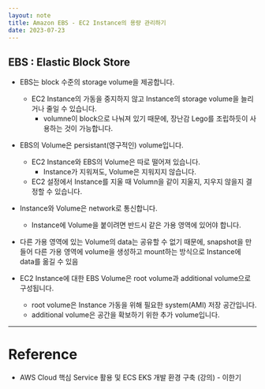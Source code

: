 ```yaml
---
layout: note
title: Amazon EBS - EC2 Instance의 용량 관리하기
date: 2023-07-23
---
```





## EBS : Elastic Block Store

- EBS는 block 수준의 storage volume을 제공합니다.
    - EC2 Instance의 가동을 중지하지 않고 Instance의 storage volume을 늘리거나 줄일 수 있습니다.
        - volumne이 block으로 나눠져 있기 때문에, 장난감 Lego를 조립하듯이 사용하는 것이 가능합니다.

- EBS의 Volume은 persistant(영구적인) volume입니다.
    - EC2 Instance와 EBS의 Volume은 따로 떨어져 있습니다.
        - Instance가 지워져도, Volume은 지워지지 않습니다.
    - EC2 설정에서 Instance를 지울 때 Volumn을 같이 지울지, 지우지 않을지 결정할 수 있습니다.

- Instance와 Volume은 network로 통신합니다.
    - Instance에 Volume을 붙이려면 반드시 같은 가용 영역에 있어야 합니다.

- 다른 가용 영역에 있는 Volume의 data는 공유할 수 없기 때문에, snapshot을 만들어 다른 가용 영역에 volume을 생성하고 mount하는 방식으로 Instance에 data를 옮길 수 있음

- EC2 Instance에 대한 EBS Volume은 root volume과 additional volume으로 구성됩니다.
    - root volume은 Instance 가동을 위해 필요한 system(AMI) 저장 공간입니다.
    - additional volume은 공간을 확보하기 위한 추가 volume입니다.




---




# Reference

- AWS Cloud 핵심 Service 활용 및 ECS EKS 개발 환경 구축 (강의) - 이한기
